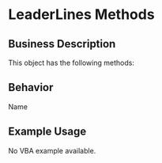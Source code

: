 # LeaderLines Methods

## Business Description
This object has the following methods:

## Behavior
Name

## Example Usage
No VBA example available.